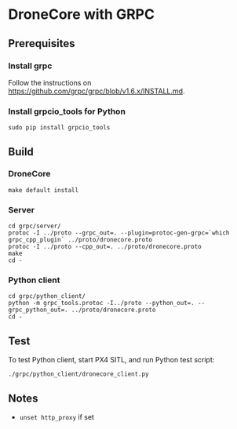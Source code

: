 # DroneCore with GRPC

## Prerequisites

### Install grpc

Follow the instructions on https://github.com/grpc/grpc/blob/v1.6.x/INSTALL.md.

### Install grpcio_tools for Python

```
sudo pip install grpcio_tools
```

## Build

### DroneCore

```
make default install
```

### Server

```
cd grpc/server/
protoc -I ../proto --grpc_out=. --plugin=protoc-gen-grpc=`which grpc_cpp_plugin` ../proto/dronecore.proto
protoc -I ../proto --cpp_out=. ../proto/dronecore.proto
make
cd -
```

### Python client

```
cd grpc/python_client/
python -m grpc_tools.protoc -I../proto --python_out=. --grpc_python_out=. ../proto/dronecore.proto
cd -
```

## Test

To test Python client, start PX4 SITL, and run Python test script:

```
./grpc/python_client/dronecore_client.py
```

## Notes

- `unset http_proxy` if set

